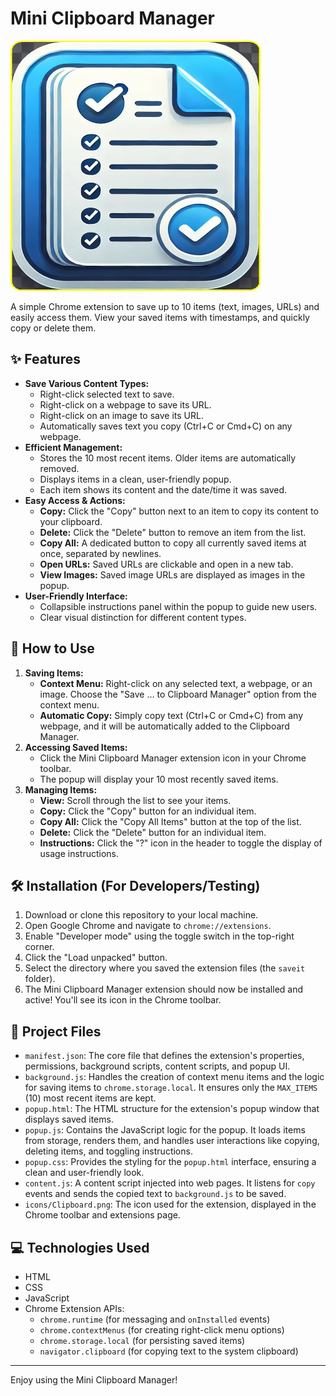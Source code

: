 # Mini Clipboard Manager
<img src="icons/clipboard.png" alt="Clipboard Manager Logo" width="400" height="400">

A simple Chrome extension to save up to 10 items (text, images, URLs) and easily access them. View your saved items with timestamps, and quickly copy or delete them.

## ✨ Features

*   **Save Various Content Types:**
    *   Right-click selected text to save.
    *   Right-click on a webpage to save its URL.
    *   Right-click on an image to save its URL.
    *   Automatically saves text you copy (Ctrl+C or Cmd+C) on any webpage.
*   **Efficient Management:**
    *   Stores the 10 most recent items. Older items are automatically removed.
    *   Displays items in a clean, user-friendly popup.
    *   Each item shows its content and the date/time it was saved.
*   **Easy Access & Actions:**
    *   **Copy:** Click the "Copy" button next to an item to copy its content to your clipboard.
    *   **Delete:** Click the "Delete" button to remove an item from the list.
    *   **Copy All:** A dedicated button to copy all currently saved items at once, separated by newlines.
    *   **Open URLs:** Saved URLs are clickable and open in a new tab.
    *   **View Images:** Saved image URLs are displayed as images in the popup.
*   **User-Friendly Interface:**
    *   Collapsible instructions panel within the popup to guide new users.
    *   Clear visual distinction for different content types.

## 🚀 How to Use

1.  **Saving Items:**
    *   **Context Menu:** Right-click on any selected text, a webpage, or an image. Choose the "Save ... to Clipboard Manager" option from the context menu.
    *   **Automatic Copy:** Simply copy text (Ctrl+C or Cmd+C) from any webpage, and it will be automatically added to the Clipboard Manager.
2.  **Accessing Saved Items:**
    *   Click the Mini Clipboard Manager extension icon in your Chrome toolbar.
    *   The popup will display your 10 most recently saved items.
3.  **Managing Items:**
    *   **View:** Scroll through the list to see your items.
    *   **Copy:** Click the "Copy" button for an individual item.
    *   **Copy All:** Click the "Copy All Items" button at the top of the list.
    *   **Delete:** Click the "Delete" button for an individual item.
    *   **Instructions:** Click the "?" icon in the header to toggle the display of usage instructions.

## 🛠️ Installation (For Developers/Testing)

1.  Download or clone this repository to your local machine.
2.  Open Google Chrome and navigate to `chrome://extensions`.
3.  Enable "Developer mode" using the toggle switch in the top-right corner.
4.  Click the "Load unpacked" button.
5.  Select the directory where you saved the extension files (the `saveit` folder).
6.  The Mini Clipboard Manager extension should now be installed and active! You'll see its icon in the Chrome toolbar.

## 📁 Project Files

*   `manifest.json`: The core file that defines the extension's properties, permissions, background scripts, content scripts, and popup UI.
*   `background.js`: Handles the creation of context menu items and the logic for saving items to `chrome.storage.local`. It ensures only the `MAX_ITEMS` (10) most recent items are kept.
*   `popup.html`: The HTML structure for the extension's popup window that displays saved items.
*   `popup.js`: Contains the JavaScript logic for the popup. It loads items from storage, renders them, and handles user interactions like copying, deleting items, and toggling instructions.
*   `popup.css`: Provides the styling for the `popup.html` interface, ensuring a clean and user-friendly look.
*   `content.js`: A content script injected into web pages. It listens for `copy` events and sends the copied text to `background.js` to be saved.
*   `icons/Clipboard.png`: The icon used for the extension, displayed in the Chrome toolbar and extensions page.

## 💻 Technologies Used

*   HTML
*   CSS
*   JavaScript
*   Chrome Extension APIs:
    *   `chrome.runtime` (for messaging and `onInstalled` events)
    *   `chrome.contextMenus` (for creating right-click menu options)
    *   `chrome.storage.local` (for persisting saved items)
    *   `navigator.clipboard` (for copying text to the system clipboard)

---

Enjoy using the Mini Clipboard Manager!